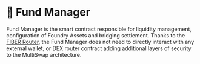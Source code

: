 # 🏦 Fund Manager

Fund Manager is the smart contract responsible for liquidity management, configuration of Foundry Assets and bridging settlement. Thanks to the [FIBER Router](fiber-router.md), the Fund Manager does not need to directly interact with any external wallet, or DEX router contract adding additional layers of security to the MultiSwap architecture.
